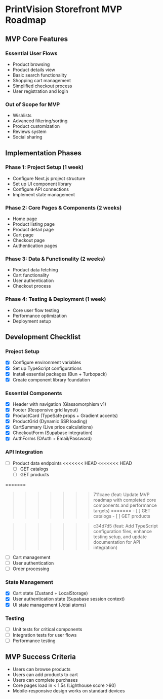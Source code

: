 # PrintVision Storefront MVP Roadmap

## MVP Core Features

### Essential User Flows
- Product browsing
- Product details view
- Basic search functionality
- Shopping cart management
- Simplified checkout process
- User registration and login

### Out of Scope for MVP
- Wishlists
- Advanced filtering/sorting
- Product customization
- Reviews system
- Social sharing

## Implementation Phases

### Phase 1: Project Setup (1 week)
- Configure Next.js project structure
- Set up UI component library 
- Configure API connections
- Implement state management

### Phase 2: Core Pages & Components (2 weeks)
- Home page
- Product listing page
- Product detail page
- Cart page
- Checkout page
- Authentication pages

### Phase 3: Data & Functionality (2 weeks)
- Product data fetching
- Cart functionality
- User authentication
- Checkout process

### Phase 4: Testing & Deployment (1 week)
- Core user flow testing
- Performance optimization
- Deployment setup

## Development Checklist

### Project Setup
- [x] Configure environment variables
- [x] Set up TypeScript configurations
- [x] Install essential packages (Bun + Turbopack)
- [x] Create component library foundation

### Essential Components
- [x] Header with navigation (Glassomorphism v1)
- [x] Footer (Responsive grid layout)
- [x] ProductCard (TypeSafe props + Gradient accents)
- [x] ProductGrid (Dynamic SSR loading)
- [x] CartSummary (Live price calculations)
- [x] CheckoutForm (Supabase integration)
- [x] AuthForms (OAuth + Email/Password)

### API Integration
- [ ] Product data endpoints
<<<<<<< HEAD
<<<<<<< HEAD
    - [ ] GET catalogs
    - [ ] GET products

=======
>>>>>>> 711caee (feat: Update MVP roadmap with completed core components and performance targets)
=======
    - [ ] GET catalogs
    - [ ] GET products

>>>>>>> c34d7d5 (feat: Add TypeScript configuration files, enhance testing setup, and update documentation for API integration)
- [ ] Cart management
- [ ] User authentication
- [ ] Order processing

### State Management
- [x] Cart state (Zustand + LocalStorage)
- [x] User authentication state (Supabase session context)
- [x] UI state management (Jotai atoms)

### Testing
- [ ] Unit tests for critical components
- [ ] Integration tests for user flows
- [ ] Performance testing

## MVP Success Criteria
- Users can browse products
- Users can add products to cart
- Users can complete purchases
- Core pages load in < 1.5s (Lighthouse score >90)
- Mobile-responsive design works on standard devices
